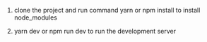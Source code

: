 1. clone the project and run command yarn or npm install to install node_modules

2. yarn dev or npm run dev to run the development server
